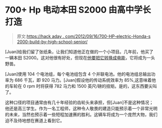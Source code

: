 # 700+ Hp 电动本田 S2000 由高中学长打造

> 原文:[https://hack aday . com/2012/09/16/700-HP-electric-Honda-s 2000-build-by-high-school-senior/](https://hackaday.com/2012/09/16/700-hp-electric-honda-s2000-built-by-high-school-senior/)

[Juan]给我们留了张纸条，让我们知道他正在做的一个小项目。几年前，他买了一辆本田 S2000。这对他很有好处，但现在[他要把它转换成电能](http://www.s2ki.com/s2000/topic/975497-wait-that-isnt-an-f20c/)，它将成为一头野兽。

[Juan]使用 104 个电池组，每个电池组包含 4 个并联电池。他的电池组总输出功率为 686 千瓦，即 920 马力。[Juan]假设他的传动系统效率为 85%,这意味着他的车轮在 0 rpm 时将获得 782 马力和 1500 英尺/磅的扭矩。是的，这东西要尖叫了。

这种口径的项目通常由有几十年经验的齿轮头来承担，但[Juan]不是这种情况；他还是高三学生。作为一名工程师，这种令人敬畏的建造只能预示着一个非常光明的未来，当然也预示着一些短程加速赛的胜利。这辆车将成为一个庞然大物，我们迫不及待地想在赛道上看到它。